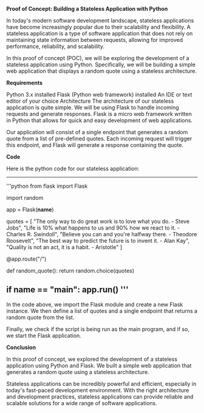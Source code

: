 **Proof of Concept: Building a Stateless Application with Python**

In today's modern software development landscape, stateless applications have become increasingly popular due to their scalability and flexibility. A stateless application is a type of software application that does not rely on maintaining state information between requests, allowing for improved performance, reliability, and scalability.

In this proof of concept (POC), we will be exploring the development of a stateless application using Python. Specifically, we will be building a simple web application that displays a random quote using a stateless architecture.

**Requirements**

Python 3.x installed
Flask (Python web framework) installed
An IDE or text editor of your choice
Architecture
The architecture of our stateless application is quite simple. We will be using Flask to handle incoming requests and generate responses. Flask is a micro web framework written in Python that allows for quick and easy development of web applications.

Our application will consist of a single endpoint that generates a random quote from a list of pre-defined quotes. Each incoming request will trigger this endpoint, and Flask will generate a response containing the quote.

**Code**

Here is the python code for our stateless application:

----------------------------------------------------------------------------------------------------------------------------------------------
'''python
from flask import Flask

import random

app = Flask(__name__)

quotes = [
    "The only way to do great work is to love what you do. - Steve Jobs",
    "Life is 10% what happens to us and 90% how we react to it. - Charles R. Swindoll",
    "Believe you can and you're halfway there. - Theodore Roosevelt",
    "The best way to predict the future is to invent it. - Alan Kay",
    "Quality is not an act, it is a habit. - Aristotle"
]

@app.route("/")

def random_quote():
    return random.choice(quotes)


if __name__ == "__main__":
    app.run()
 '''   
------------------------------------------------------------------------------------------------------------------------------------------------

In the code above, we import the Flask module and create a new Flask instance. We then define a list of quotes and a single endpoint that returns a random quote from the list.


Finally, we check if the script is being run as the main program, and if so, we start the Flask application.

**Conclusion**

In this proof of concept, we explored the development of a stateless application using Python and Flask. We built a simple web application that generates a random quote using a stateless architecture.

Stateless applications can be incredibly powerful and efficient, especially in today's fast-paced development environment. With the right architecture and development practices, stateless applications can provide reliable and scalable solutions for a wide range of software applications.
